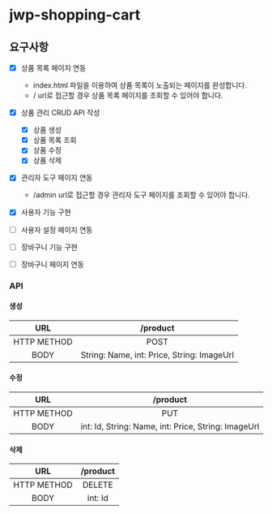 # jwp-shopping-cart

## 요구사항
- [x] 상품 목록 페이지 연동
  - index.html 파일을 이용하여 상품 목록이 노출되는 페이지를 완성합니다.
  - / url로 접근할 경우 상품 목록 페이지를 조회할 수 있어야 합니다.
- [x] 상품 관리 CRUD API 작성
  - [x] 상품 생성
  - [x] 상품 목록 조회
  - [x] 상품 수정
  - [x] 상품 삭제
- [x] 관리자 도구 페이지 연동
  - /admin url로 접근할 경우 관리자 도구 페이지를 조회할 수 있어야 합니다.
- [x] 사용자 기능 구현 
- [ ] 사용자 설정 페이지 연동
- [ ] 장바구니 기능 구현
- [ ] 장바구니 페이지 연동


### API

#### 생성

|     URL     |                  /product                  |
|:---:|:-------------------------------------------:|
| HTTP METHOD |                    POST                     |
 | BODY | String: Name,  int: Price, String: ImageUrl |


#### 수정

|     URL     |                      /product                       |
|:---:|:----------------------------------------------------:|
| HTTP METHOD |                         PUT                          |
| BODY | int: Id, String: Name,  int: Price, String: ImageUrl |

#### 삭제

|     URL     | /product |
|:---:|:---------:|
| HTTP METHOD |  DELETE   |
| BODY |  int: Id  |

